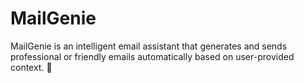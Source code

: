 # MailGenie
MailGenie is an intelligent email assistant that generates and sends professional or friendly emails automatically based on user-provided context. 🚀
